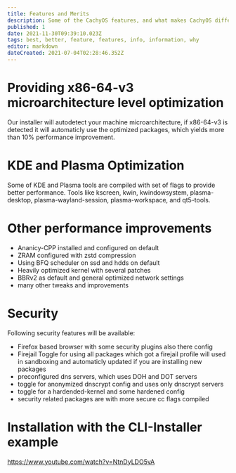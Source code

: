 ```yaml
---
title: Features and Merits
description: Some of the CachyOS features, and what makes CachyOS different.
published: 1
date: 2021-11-30T09:39:10.023Z
tags: best, better, feature, features, info, information, why
editor: markdown
dateCreated: 2021-07-04T02:28:46.352Z
---
```


# Providing x86-64-v3 microarchitecture level optimization

Our installer will autodetect your machine microarchitecture, if x86-64-v3 is detected it will automaticly use the optimized packages, which yields more than 10% performance improvement.

# KDE and Plasma Optimization
Some of KDE and Plasma tools are compiled with set of flags to provide better performance. Tools like kscreen, kwin, kwindowsystem, plasma-desktop, plasma-wayland-session, plasma-workspace, and qt5-tools.

# Other performance improvements

- Ananicy-CPP installed and configured on default
- ZRAM configured with zstd compression
- Using BFQ scheduler on ssd and hdds on default
- Heavily optimized kernel with several patches
- BBRv2 as default and general optimized network settings
- many other tweaks and improvements

# Security

Following security features will be available:

- Firefox based browser with some security plugins  also there config
- Firejail Toggle for using all packages which got a firejail profile will used in sandboxing and automaticly updated if you are installing new packages
- preconfigured dns servers, which uses DOH and DOT servers
- toggle for anonymized dnscrypt config and uses only dnscrypt servers
- toggle for a hardended-kernel and some hardened config
- security related packages are with more secure cc flags compiled

# Installation with the CLI-Installer example

https://www.youtube.com/watch?v=NtnDyLDO5vA

